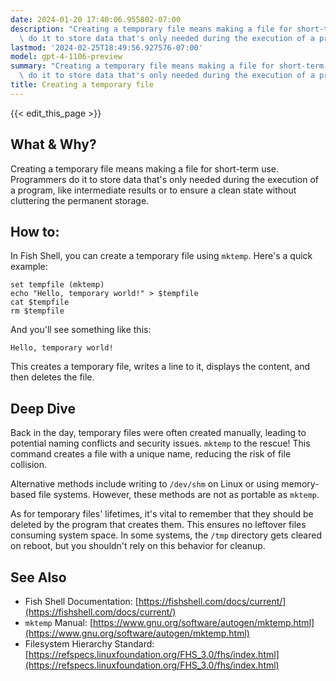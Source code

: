 ```yaml
---
date: 2024-01-20 17:40:06.955802-07:00
description: "Creating a temporary file means making a file for short-term use. Programmers\
  \ do it to store data that's only needed during the execution of a program,\u2026"
lastmod: '2024-02-25T18:49:56.927576-07:00'
model: gpt-4-1106-preview
summary: "Creating a temporary file means making a file for short-term use. Programmers\
  \ do it to store data that's only needed during the execution of a program,\u2026"
title: Creating a temporary file
---
```


{{< edit_this_page >}}

## What & Why?

Creating a temporary file means making a file for short-term use. Programmers do it to store data that's only needed during the execution of a program, like intermediate results or to ensure a clean state without cluttering the permanent storage.

## How to:

In Fish Shell, you can create a temporary file using `mktemp`. Here's a quick example:

```fish
set tempfile (mktemp)
echo "Hello, temporary world!" > $tempfile
cat $tempfile
rm $tempfile
```

And you'll see something like this:

```shell
Hello, temporary world!
```

This creates a temporary file, writes a line to it, displays the content, and then deletes the file.

## Deep Dive

Back in the day, temporary files were often created manually, leading to potential naming conflicts and security issues. `mktemp` to the rescue! This command creates a file with a unique name, reducing the risk of file collision.

Alternative methods include writing to `/dev/shm` on Linux or using memory-based file systems. However, these methods are not as portable as `mktemp`.

As for temporary files' lifetimes, it's vital to remember that they should be deleted by the program that creates them. This ensures no leftover files consuming system space. In some systems, the `/tmp` directory gets cleared on reboot, but you shouldn't rely on this behavior for cleanup.

## See Also

- Fish Shell Documentation: [https://fishshell.com/docs/current/](https://fishshell.com/docs/current/)
- `mktemp` Manual: [https://www.gnu.org/software/autogen/mktemp.html](https://www.gnu.org/software/autogen/mktemp.html)
- Filesystem Hierarchy Standard: [https://refspecs.linuxfoundation.org/FHS_3.0/fhs/index.html](https://refspecs.linuxfoundation.org/FHS_3.0/fhs/index.html)
